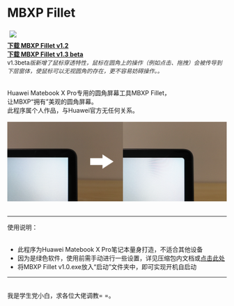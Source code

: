 # MBXP Fillet
<img src="https://raw.githubusercontent.com/Surbowl/MBXP-Fillet-Rounded-screen-tool/master/images/icon128.ico" height="65" vspace="5" hspace="5"><br>
<b><a href="https://github.com/Surbowl/MBXP-Fillet-Rounded-screen-tool/raw/master/Download/MBXP%20Fillet%20v1.2.zip">下载 MBXP Fillet v1.2</a><br></b>
<b><a href="https://github.com/Surbowl/MBXP-Fillet-Rounded-screen-tool/raw/master/Download/MBXP%20Fillet%20v1.3%20beta.zip">下载 MBXP Fillet v1.3 beta</a></b><br><font size="2">v1.3beta</font><i style="overflow-wrap: break-word; color: rgb(51, 51, 51); font-family: &quot;Microsoft Yahei&quot;, STHeiti, Simsun, STSong;"><font size="2">版新增了鼠标穿透特性，鼠标在圆角上的操作（例如点击、拖拽）会被传导到下层窗体，使鼠标可以无视圆角的存在，更不容易妨碍操作。。</font></i>
<div><br>Huawei Matebook X Pro专用的圆角屏幕工具MBXP Fillet，</div><div>让MBXP“拥有”美观的圆角屏幕。</div><div>此程序属个人作品，与Huawei官方无任何关系。</div><div><br><img src="https://github.com/Surbowl/MBXP-Fillet-Rounded-screen-tool/blob/master/images/en.png?raw=true"></div>
<br><hr>
<div>使用说明：</div><div><br><div><ul><li>此程序为Huawei Matebook X Pro笔记本量身打造，不适合其他设备</li><li>因为是绿色软件，使用前需手动进行一些设置，详见压缩包内文档或<a href="https://github.com/Surbowl/MBXP-Fillet-Rounded-screen-tool/blob/master/Download/%EF%BC%88%E7%94%A8%E5%89%8D%E5%BF%85%E7%9C%8B%EF%BC%89%E5%A6%82%E4%BD%95%E4%BF%AE%E5%A4%8D%E2%80%9C%E7%9C%8B%E8%B5%B7%E6%9D%A5%E5%A4%AA%E5%A4%A7%E4%B8%94%E6%A8%A1%E7%B3%8A%E2%80%9D%E7%9A%84%E9%97%AE%E9%A2%98.docx?raw=true">点击此处</a></li><li>将MBXP Fillet v1.0.exe放入“启动”文件夹中，即可实现开机自启动</li></ul></div>
<hr>
<div><br>我是学生党小白，求各位大佬调教= =。</div>

